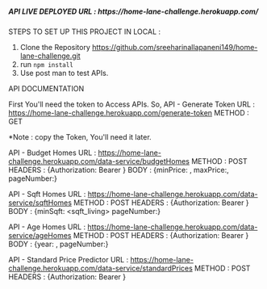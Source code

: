 <h5>API LIVE DEPLOYED URL : https://home-lane-challenge.herokuapp.com/</h5>

STEPS TO SET UP THIS PROJECT IN LOCAL :

1. Clone the Repository https://github.com/sreeharinallapaneni149/home-lane-challenge.git
2. run `npm install`
3. Use post man to test APIs.


API DOCUMENTATION

First You'll need the token to Access APIs.
So,
API - Generate Token
    URL : https://home-lane-challenge.herokuapp.com/generate-token
    METHOD : GET

*Note : copy the Token, You'll need it later.

API - Budget Homes
    URL : https://home-lane-challenge.herokuapp.com/data-service/budgetHomes
    METHOD : POST
    HEADERS : {Authorization: Bearer <token>}
    BODY : {minPrice: <price>, maxPrice:<price>, pageNumber:<number>}

API - Sqft Homes
    URL : https://home-lane-challenge.herokuapp.com/data-service/sqftHomes
    METHOD : POST
    HEADERS : {Authorization: Bearer <token>}
    BODY : {minSqft: <sqft_living> pageNumber:<number>}
    
API - Age Homes
    URL : https://home-lane-challenge.herokuapp.com/data-service/ageHomes
    METHOD : POST
    HEADERS : {Authorization: Bearer <token>}
    BODY : {year: <year>, pageNumber:<number>}

API - Standard Price Predictor
    URL : https://home-lane-challenge.herokuapp.com/data-service/standardPrices
    METHOD : POST
    HEADERS : {Authorization: Bearer <token>}
